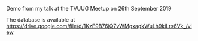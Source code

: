 Demo from my talk at the TVUUG Meetup on 26th September 2019

The database is available at https://drive.google.com/file/d/1KzE9B76jQ7vWMgxagkWuLh9kiLrs6Vk_/view
